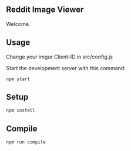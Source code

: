 Reddit Image Viewer
---
 
Welcome.
 

Usage
---
Change your imgur Client-ID in src/config.js


Start the development server with this command:

```
npm start
```
 
 
Setup
---
 
```
npm install
```


Compile
---

```
npm run compile
```
